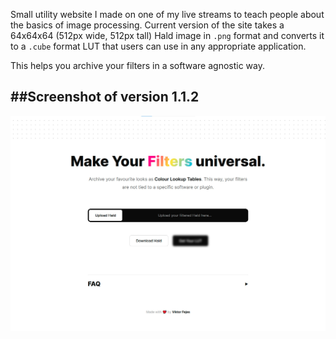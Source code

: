 Small utility website I made on one of my live streams to teach people about the basics of image processing. Current version of the site takes a 64x64x64 (512px wide, 512px tall) Hald image in `.png` format and converts it to a `.cube` format LUT that users can use in any appropriate application.

This helps you archive your filters in a software agnostic way.

##Screenshot of version 1.1.2
---
![Alt text](assets/site-preview.jpg?raw=true "Preview of the raw conversion site.")